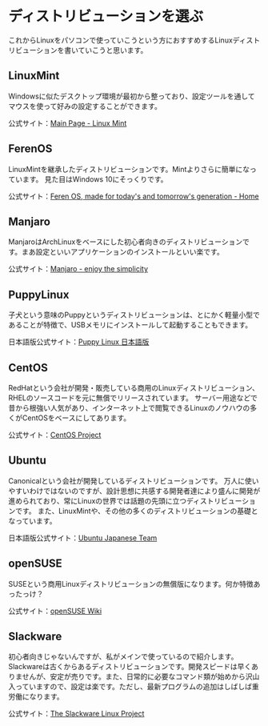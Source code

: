 # ディストリビューションを選ぶ
これからLinuxをパソコンで使っていこうという方におすすめするLinuxディストリビューションを書いていこうと思います。
## LinuxMint 
Windowsに似たデスクトップ環境が最初から整っており、設定ツールを通してマウスを使って好みの設定することができます。

公式サイト：[Main Page - Linux Mint](https://www.linuxmint.com)
## FerenOS
LinuxMintを継承したディストリビューションです。Mintよりさらに簡単になっています。
見た目はWindows 10にそっくりです。

公式サイト：[Feren OS, made for today's and tomorrow's generation - Home](https://ferenos.weebly.com)
## Manjaro
ManjaroはArchLinuxをベースにした初心者向きのディストリビューションです。まあ設定といいアプリケーションのインストールといい楽です。

公式サイト：[Manjaro - enjoy the simplicity](https://manjaro.org)
## PuppyLinux
子犬という意味のPuppyというディストリビューションは、とにかく軽量小型であることが特徴で、USBメモリにインストールして起動することもできます。

日本語版公式サイト：[Puppy Linux 日本語版](http://openlab.jp/puppylinux/)
## CentOS
RedHatという会社が開発・販売している商用のLinuxディストリビューション、RHELのソースコードを元に無償でリリースされています。
サーバー用途などで昔から根強い人気があり、インターネット上で閲覧できるLinuxのノウハウの多くがCentOSをベースにしてあります。

公式サイト：[CentOS Project](https://www.centos.org)
## Ubuntu
Canonicalという会社が開発しているディストリビューションです。
万人に使いやすいわけではないのですが、設計思想に共感する開発者達により盛んに開発が進められており、常にLinuxの世界では話題の先頭に立つディストリビューションです。
また、LinuxMintや、その他の多くのディストリビューションの基礎となっています。

日本語版公式サイト：[Ubuntu Japanese Team](https://www.ubuntulinux.jp/)
## openSUSE
SUSEという商用Linuxディストリビューションの無償版になります。何か特徴あったっけ？

公式サイト：[openSUSE Wiki](https://ja.opensuse.org/%E3%83%A1%E3%82%A4%E3%83%B3%E3%83%9A%E3%83%BC%E3%82%B8)

## Slackware
初心者向きじゃないんですが、私がメインで使っているので紹介します。
Slackwareは古くからあるディストリビューションです。開発スピードは早くありませんが、安定が売りです。また、日常的に必要なコマンド類が始めから沢山入っていますので、設定は楽です。ただし、最新プログラムの追加はしばしば重労働になります。

公式サイト：[The Slackware Linux Project](http://www.slackware.com)

